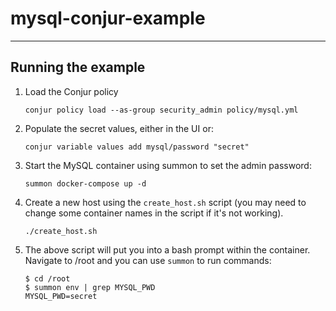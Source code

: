 # mysql-conjur-example
---

## Running the example
1. Load the Conjur policy

   `conjur policy load --as-group security_admin policy/mysql.yml`
   
2. Populate the secret values, either in the UI or:

    `conjur variable values add mysql/password "secret"`
    
3. Start the MySQL container using summon to set the admin password:

    `summon docker-compose up -d`

4. Create a new host using the `create_host.sh` script (you may need to change some container names in the script if it's not working).

    `./create_host.sh`
    
5. The above script will put you into a bash prompt within the container. Navigate to /root and you can use `summon` to run commands:

    ```
    $ cd /root
    $ summon env | grep MYSQL_PWD
    MYSQL_PWD=secret
    ```